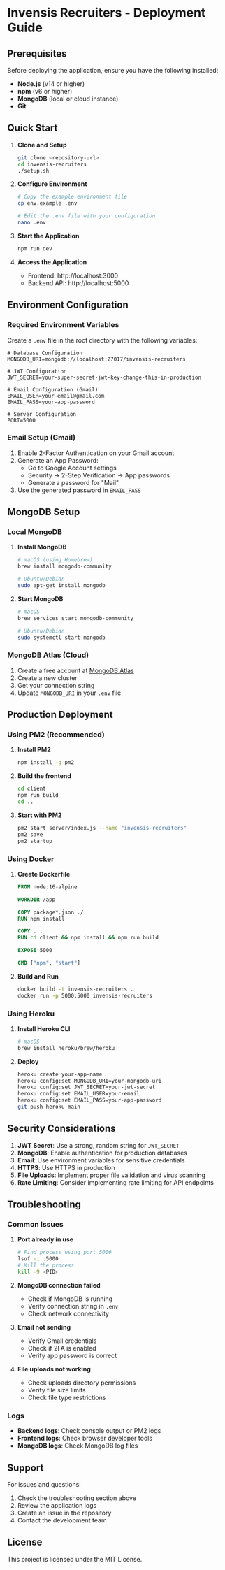 # Invensis Recruiters - Deployment Guide

## Prerequisites

Before deploying the application, ensure you have the following installed:

- **Node.js** (v14 or higher)
- **npm** (v6 or higher)
- **MongoDB** (local or cloud instance)
- **Git**

## Quick Start

1. **Clone and Setup**
   ```bash
   git clone <repository-url>
   cd invensis-recruiters
   ./setup.sh
   ```

2. **Configure Environment**
   ```bash
   # Copy the example environment file
   cp env.example .env
   
   # Edit the .env file with your configuration
   nano .env
   ```

3. **Start the Application**
   ```bash
   npm run dev
   ```

4. **Access the Application**
   - Frontend: http://localhost:3000
   - Backend API: http://localhost:5000

## Environment Configuration

### Required Environment Variables

Create a `.env` file in the root directory with the following variables:

```env
# Database Configuration
MONGODB_URI=mongodb://localhost:27017/invensis-recruiters

# JWT Configuration
JWT_SECRET=your-super-secret-jwt-key-change-this-in-production

# Email Configuration (Gmail)
EMAIL_USER=your-email@gmail.com
EMAIL_PASS=your-app-password

# Server Configuration
PORT=5000
```

### Email Setup (Gmail)

1. Enable 2-Factor Authentication on your Gmail account
2. Generate an App Password:
   - Go to Google Account settings
   - Security → 2-Step Verification → App passwords
   - Generate a password for "Mail"
3. Use the generated password in `EMAIL_PASS`

## MongoDB Setup

### Local MongoDB

1. **Install MongoDB**
   ```bash
   # macOS (using Homebrew)
   brew install mongodb-community
   
   # Ubuntu/Debian
   sudo apt-get install mongodb
   ```

2. **Start MongoDB**
   ```bash
   # macOS
   brew services start mongodb-community
   
   # Ubuntu/Debian
   sudo systemctl start mongodb
   ```

### MongoDB Atlas (Cloud)

1. Create a free account at [MongoDB Atlas](https://www.mongodb.com/cloud/atlas)
2. Create a new cluster
3. Get your connection string
4. Update `MONGODB_URI` in your `.env` file

## Production Deployment

### Using PM2 (Recommended)

1. **Install PM2**
   ```bash
   npm install -g pm2
   ```

2. **Build the frontend**
   ```bash
   cd client
   npm run build
   cd ..
   ```

3. **Start with PM2**
   ```bash
   pm2 start server/index.js --name "invensis-recruiters"
   pm2 save
   pm2 startup
   ```

### Using Docker

1. **Create Dockerfile**
   ```dockerfile
   FROM node:16-alpine
   
   WORKDIR /app
   
   COPY package*.json ./
   RUN npm install
   
   COPY . .
   RUN cd client && npm install && npm run build
   
   EXPOSE 5000
   
   CMD ["npm", "start"]
   ```

2. **Build and Run**
   ```bash
   docker build -t invensis-recruiters .
   docker run -p 5000:5000 invensis-recruiters
   ```

### Using Heroku

1. **Install Heroku CLI**
   ```bash
   # macOS
   brew install heroku/brew/heroku
   ```

2. **Deploy**
   ```bash
   heroku create your-app-name
   heroku config:set MONGODB_URI=your-mongodb-uri
   heroku config:set JWT_SECRET=your-jwt-secret
   heroku config:set EMAIL_USER=your-email
   heroku config:set EMAIL_PASS=your-app-password
   git push heroku main
   ```

## Security Considerations

1. **JWT Secret**: Use a strong, random string for `JWT_SECRET`
2. **MongoDB**: Enable authentication for production databases
3. **Email**: Use environment variables for sensitive credentials
4. **HTTPS**: Use HTTPS in production
5. **File Uploads**: Implement proper file validation and virus scanning
6. **Rate Limiting**: Consider implementing rate limiting for API endpoints

## Troubleshooting

### Common Issues

1. **Port already in use**
   ```bash
   # Find process using port 5000
   lsof -i :5000
   # Kill the process
   kill -9 <PID>
   ```

2. **MongoDB connection failed**
   - Check if MongoDB is running
   - Verify connection string in `.env`
   - Check network connectivity

3. **Email not sending**
   - Verify Gmail credentials
   - Check if 2FA is enabled
   - Verify app password is correct

4. **File uploads not working**
   - Check uploads directory permissions
   - Verify file size limits
   - Check file type restrictions

### Logs

- **Backend logs**: Check console output or PM2 logs
- **Frontend logs**: Check browser developer tools
- **MongoDB logs**: Check MongoDB log files

## Support

For issues and questions:
1. Check the troubleshooting section above
2. Review the application logs
3. Create an issue in the repository
4. Contact the development team

## License

This project is licensed under the MIT License. 
